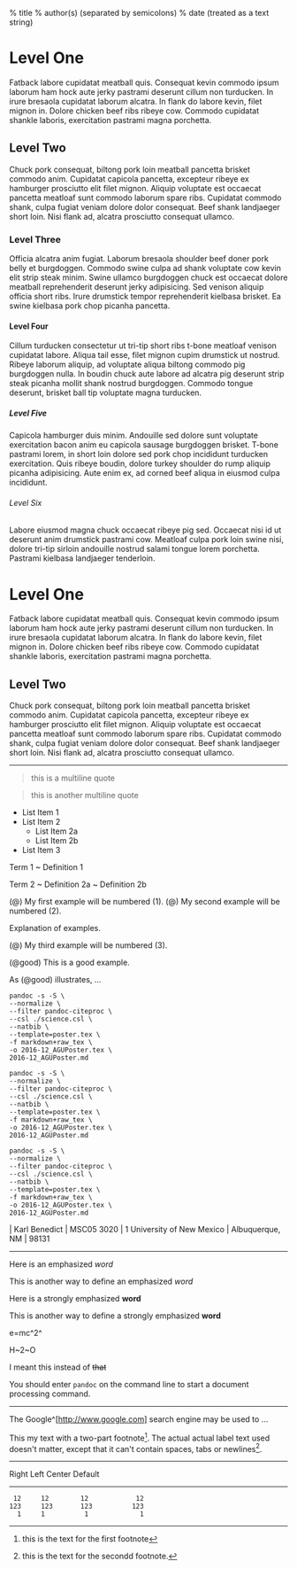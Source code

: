 % title
% author(s) (separated by semicolons)
% date (treated as a text string)

# Level One

Fatback labore cupidatat meatball quis. Consequat kevin commodo ipsum laborum ham hock aute jerky pastrami deserunt cillum non turducken. In irure bresaola cupidatat laborum alcatra. In flank do labore kevin, filet mignon in. Dolore chicken beef ribs ribeye cow. Commodo cupidatat shankle laboris, exercitation pastrami magna porchetta.

## Level Two

Chuck pork consequat, biltong pork loin meatball pancetta brisket commodo anim. Cupidatat capicola pancetta, excepteur ribeye ex hamburger prosciutto elit filet mignon. Aliquip voluptate est occaecat pancetta meatloaf sunt commodo laborum spare ribs. Cupidatat commodo shank, culpa fugiat veniam dolore dolor consequat. Beef shank landjaeger short loin. Nisi flank ad, alcatra prosciutto consequat ullamco.

### Level Three

Officia alcatra anim fugiat. Laborum bresaola shoulder beef doner pork belly et burgdoggen. Commodo swine culpa ad shank voluptate cow kevin elit strip steak minim. Swine ullamco burgdoggen chuck est occaecat dolore meatball reprehenderit deserunt jerky adipisicing. Sed venison aliquip officia short ribs. Irure drumstick tempor reprehenderit kielbasa brisket. Ea swine kielbasa pork chop picanha pancetta.

#### Level Four

Cillum turducken consectetur ut tri-tip short ribs t-bone meatloaf venison cupidatat labore. Aliqua tail esse, filet mignon cupim drumstick ut nostrud. Ribeye laborum aliquip, ad voluptate aliqua biltong commodo pig burgdoggen nulla. In boudin chuck aute labore ad alcatra pig deserunt strip steak picanha mollit shank nostrud burgdoggen. Commodo tongue deserunt, brisket ball tip voluptate magna turducken.

##### Level Five

Capicola hamburger duis minim. Andouille sed dolore sunt voluptate exercitation bacon anim eu capicola sausage burgdoggen brisket. T-bone pastrami lorem, in short loin dolore sed pork chop incididunt turducken exercitation. Quis ribeye boudin, dolore turkey shoulder do rump aliquip picanha adipisicing. Aute enim ex, ad corned beef aliqua in eiusmod culpa incididunt.

###### Level Six

Labore eiusmod magna chuck occaecat ribeye pig sed. Occaecat nisi id ut deserunt anim drumstick pastrami cow. Meatloaf culpa pork loin swine nisi, dolore tri-tip sirloin andouille nostrud salami tongue lorem porchetta. Pastrami kielbasa landjaeger tenderloin.

Level One
=========

Fatback labore cupidatat meatball quis. Consequat kevin commodo ipsum laborum ham hock aute jerky pastrami deserunt cillum non turducken. In irure bresaola cupidatat laborum alcatra. In flank do labore kevin, filet mignon in. Dolore chicken beef ribs ribeye cow. Commodo cupidatat shankle laboris, exercitation pastrami magna porchetta.

Level Two
---------

Chuck pork consequat, biltong pork loin meatball pancetta brisket commodo anim. Cupidatat capicola pancetta, excepteur ribeye ex hamburger prosciutto elit filet mignon. Aliquip voluptate est occaecat pancetta meatloaf sunt commodo laborum spare ribs. Cupidatat commodo shank, culpa fugiat veniam dolore dolor consequat. Beef shank landjaeger short loin. Nisi flank ad, alcatra prosciutto consequat ullamco.

------------------------------------------------



> this is a 
> multiline quote

> this is another
multiline quote

* List Item 1
* List Item 2
    * List Item 2a
    * List Item 2b
* List Item 3

Term 1
  ~ Definition 1

Term 2
  ~ Definition 2a
  ~ Definition 2b

(@)  My first example will be numbered (1).
(@)  My second example will be numbered (2).

Explanation of examples.

(@)  My third example will be numbered (3).

(@good)  This is a good example.

As (@good) illustrates, ...

    pandoc -s -S \
    --normalize \
    --filter pandoc-citeproc \
    --csl ./science.csl \
    --natbib \
    --template=poster.tex \
    -f markdown+raw_tex \
    -o 2016-12_AGUPoster.tex \
    2016-12_AGUPoster.md

~~~
pandoc -s -S \
--normalize \
--filter pandoc-citeproc \
--csl ./science.csl \
--natbib \
--template=poster.tex \
-f markdown+raw_tex \
-o 2016-12_AGUPoster.tex \
2016-12_AGUPoster.md
~~~

~~~~ {#mycode .bash .numberLines startFrom="15"}
pandoc -s -S \
--normalize \
--filter pandoc-citeproc \
--csl ./science.csl \
--natbib \
--template=poster.tex \
-f markdown+raw_tex \
-o 2016-12_AGUPoster.tex \
2016-12_AGUPoster.md
~~~~~~~~~~~~~~~~~~~~~~~~~~~~~~~~~~~~~~~~~~~~~~~~~


| Karl Benedict
| MSC05 3020
| 1 University of New Mexico
| Albuquerque, NM
|              98131

------------------------------------------------



Here is an emphasized *word*
    
This is another way to define an emphasized _word_

Here is a strongly emphasized **word**
    
This is another way to define a strongly emphasized __word__

e=mc^2^

H~2~O

I meant this instead of ~~that~~

You should enter `pandoc` on the command line to start a document processing command.

------------------------------------------------

The Google^[http://www.google.com] search engine may be used to ...

This my text with a two-part footnote[^1]. The actual actual label text used
doesn't matter, except that it can't contain spaces, tabs or newlines[^ref].

[^1]: this is the text for the first footnote
[^ref]: this is the text for the secondd footnote. 

------------------------------------------------

  Right     Left     Center     Default
-------     ------ ----------   -------
     12     12        12            12
    123     123       123          123
      1     1          1             1

